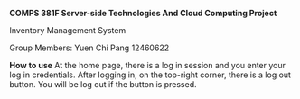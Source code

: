 **COMPS 381F Server-side Technologies And Cloud Computing Project**

Inventory Management System

Group Members:
Yuen Chi Pang 12460622


**How to use**
At the home page, there is a log in session and you enter your log in credentials.
After logging in, on the top-right corner, there is a log out button. You will be log out if the button is pressed.
